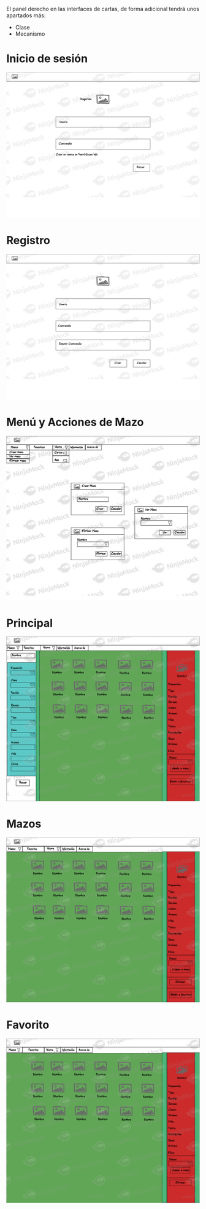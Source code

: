 El panel derecho en las interfaces de cartas, de forma adicional tendrá unos apartados más:
- Clase
- Mecanismo

# Inicio de sesión

![Inicio de Sesión](https://github.com/Cristoto/hearthStoneInfo/blob/master/doc/Mockup/InicioSesion.png)

# Registro

![Registro](https://github.com/Cristoto/hearthStoneInfo/blob/master/doc/Mockup/Registro.png)

# Menú y Acciones de Mazo

![Menú y acciones de mazo](https://github.com/Cristoto/hearthStoneInfo/blob/master/doc/Mockup/MenuYMazos.png)

# Principal

![Principal](https://github.com/Cristoto/hearthStoneInfo/blob/master/doc/Mockup/Principal.png)

# Mazos

![Mazo](https://github.com/Cristoto/hearthStoneInfo/blob/master/doc/Mockup/Mazos.png)

# Favorito

![Favorito](https://github.com/Cristoto/hearthStoneInfo/blob/master/doc/Mockup/Favorito.png)
